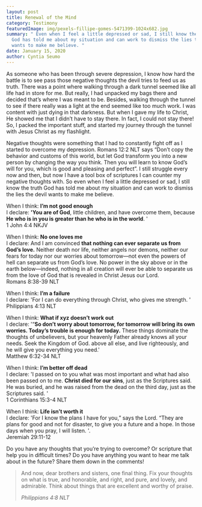 ```yaml
---
layout: post
title: Renewal of the Mind
category: Testimony
featuredImage: img/pexels-fillipe-gomes-5471399-1024x682.jpg
summary: " Even when I feel a little depressed or sad, I still know the truth
  God has told me about my situation and can work to dismiss the lies the devil
  wants to make me believe. "
date: January 15, 2020
author: Cyntia Seumo
---
```

<p xmlns="http://www.w3.org/1999/html">
As someone who has been through severe depression, I know how hard the battle is to see pass those negative thoughts the devil tries to feed us as truth. There was a point where walking through a dark tunnel seemed like all life had in store for me. But really, I had unpacked my bags there and decided that’s where I was meant to be. Besides, walking through the tunnel to see if there really was a light at the end seemed like too much work. I was content with just dying in that darkness. But when I gave my life to Christ, He showed me that I didn’t have to stay there. In fact, I could not stay there! So, I packed the important stuff, and started my journey through the tunnel with Jesus Christ as my flashlight.
</p>
<p>
Negative thoughts were something that I had to constantly fight off as I started to overcome my depression. <a>Romans 12:2 NLT</a> says “Don’t copy the behavior and customs of this world, but let God transform you into a new person by changing the way you think. Then you will learn to know God’s will for you, which is good and pleasing and perfect”. I still struggle every now and then, but now I have a tool box of scriptures I can counter my negative thoughts with. So even when I feel a little depressed or sad, I still know the truth God has told me about my situation and can work to dismiss the lies the devil wants to make me believe.
</p>
<p></p>
<p></p>
<p>
When I think: <b>I’m not good enough</b> <br/>
I declare: <b>'You are of God</b>, little children, and have overcome them, because <b>He who is in you is greater than he who is in the world</b>. ' <br />
<a>1 John 4:4 NKJV</a>
</p>
<p>
When I think: <b>No one loves me </b> <br/>
I declare: And I am convinced <b>that nothing can ever separate us from God’s love.</b> Neither death nor life, neither angels nor demons, neither our fears for today nor our worries about tomorrow—not even the powers of hell can separate us from God’s love. No power in the sky above or in the earth below—indeed, nothing in all creation will ever be able to separate us from the love of God that is revealed in Christ Jesus our Lord. <br />
<a>Romans 8:38-39 NLT</a>
</p>

<p>
When I think: <b>I’m a failure</b><br/>
I declare: 'For I can do everything through Christ, who gives me strength. ' <br />
<a>Philippians 4:13 NLT</a>
</p>

<p>
When I think: <b>What if xyz doesn’t work out</b><br />
I declare: '“<b>So don’t worry about tomorrow, for tomorrow will bring its own worries. Today’s trouble is enough for today.</b> These things dominate the thoughts of unbelievers, but your heavenly Father already knows all your needs. Seek the Kingdom of God. above all else, and live righteously, and he will give you everything you need.'  <br />
<a>Matthew 6:32-34 NLT</a>
</p>

<p>
When I think: <b>I’m better off dead</b><br />
I declare: 'I passed on to you what was most important and what had also been passed on to me.  <b>Christ died for our sins</b>, just as the Scriptures said. He was buried, and he was raised from the dead on the third day, just as the Scriptures said. ' <br />
<a>1 Corinthians 15:3-4 NLT</a>
</p>

<p>
When I think: <b>Life isn’t worth it</b><br />
I declare: 'For I know the plans I have for you,” says the Lord. “They are plans for good and not for disaster, to give you a future and a hope. In those days when you pray, I will listen. '. <br />
<a>Jeremiah 29:11-12</a>
</p>

<p>
Do you have any thoughts that you’re trying to overcome? Or scripture that help you in difficult times? Do you have anything you want to hear me talk about in the future? Share them down in the comments!
</p>

<blockquote>
<p> And now, dear brothers and sisters, one final thing. Fix your thoughts on what is true, and honorable, and right, and pure, and lovely, and admirable. Think about things that are excellent and worthy of praise.</p>
<cite>Philippians 4:8 NLT</cite>
</blockquote>

